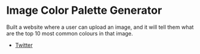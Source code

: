 # Image Color Palette Generator

Built a website where a user can upload an image, and it will tell them what are the top 10 most common colours
in that image.

- [Twitter](https://twitter.com/ugo_codes)
